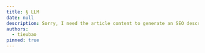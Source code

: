 ```yaml
---
title: § LLM
date: null
description: Sorry, I need the article content to generate an SEO description. Please provide the text you want summarized.
authors:
  - tieubao
pinned: true
---
```



